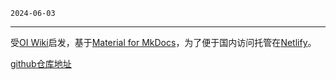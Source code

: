 `2024-06-03`

---

受[OI Wiki](https://oi-wiki.org/)启发，基于[Material for MkDocs](https://squidfunk.github.io/mkdocs-material/)，为了便于国内访问托管在[Netlify](https://www.netlify.com/)。

[github仓库地址](https://github.com/hhlans/INFO)





